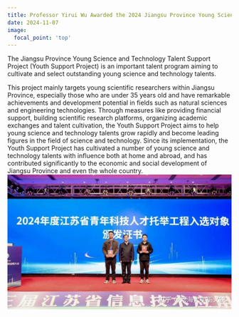 ```yaml
---
title: Professor Yirui Wu Awarded the 2024 Jiangsu Province Young Science and Technology Talent Support Program
date: 2024-11-07
image:
  focal_point: 'top'
---
```

The Jiangsu Province Young Science and Technology Talent Support Project (Youth Support Project) is an important talent program aiming to cultivate and select outstanding young science and technology talents.
<!--more-->
 This project mainly targets young scientific researchers within Jiangsu Province, especially those who are under 35 years old and have remarkable achievements and development potential in fields such as natural sciences and engineering technologies. Through measures like providing financial support, building scientific research platforms, organizing academic exchanges and talent cultivation, the Youth Support Project aims to help young science and technology talents grow rapidly and become leading figures in the field of science and technology. Since its implementation, the Youth Support Project has cultivated a number of young science and technology talents with influence both at home and abroad, and has contributed significantly to the economic and social development of Jiangsu Province and even the whole country.
![TNSM](24-11-7.jpg)